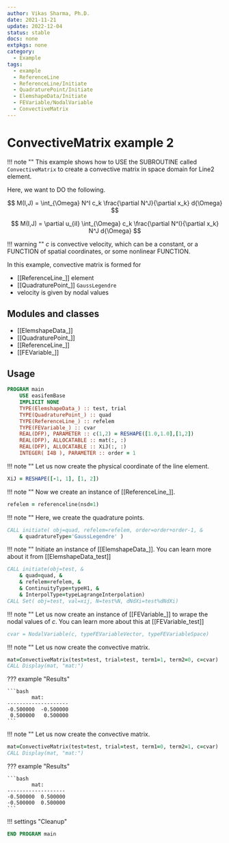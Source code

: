 ```yaml
---
author: Vikas Sharma, Ph.D.
date: 2021-11-21
update: 2022-12-04
status: stable
docs: none
extpkgs: none
category:
  - Example
tags:
  - example
  - ReferenceLine
  - ReferenceLine/Initiate
  - QuadraturePoint/Initiate
  - ElemshapeData/Initiate
  - FEVariable/NodalVariable
  - ConvectiveMatrix
---
```


# ConvectiveMatrix example 2

!!! note ""
This example shows how to USE the SUBROUTINE called `ConvectiveMatrix` to create a convective matrix in space domain for Line2 element.

Here, we want to DO the following.

$$
M(I,J) = \int_{\Omega} N^I c_k \frac{\partial N^J}{\partial x_k} d{\Omega}
$$

$$
M(I,J) = \partial u_{iI} \int_{\Omega} c_k \frac{\partial N^I}{\partial x_k} N^J d{\Omega}
$$

!!! warning ""
$c$ is convective velocity, which can be a constant, or a FUNCTION of spatial coordinates, or some nonlinear FUNCTION.

In this example, convective matrix is formed for

- [[ReferenceLine_]] element
- [[QuadraturePoint_]] `GaussLegendre`
- velocity is given by nodal values

## Modules and classes

- [[ElemshapeData_]]
- [[QuadraturePoint_]]
- [[ReferenceLine_]]
- [[FEVariable_]]

## Usage

```fortran
PROGRAM main
    USE easifemBase
    IMPLICIT NONE
    TYPE(ElemshapeData_) :: test, trial
    TYPE(QuadraturePoint_) :: quad
    TYPE(ReferenceLine_) :: refelem
    TYPE(FEVariable_) :: cvar
    REAL(DFP), PARAMETER :: c(1,2) = RESHAPE([1.0,1.0],[1,2])
    REAL(DFP), ALLOCATABLE :: mat(:, :)
    REAL(DFP), ALLOCATABLE :: XiJ(:, :)
    INTEGER( I4B ), PARAMETER :: order = 1
```

!!! note ""
Let us now create the physical coordinate of the line element.

```fortran
XiJ = RESHAPE([-1, 1], [1, 2])
```

!!! note ""
Now we create an instance of [[ReferenceLine_]].

```fortran
refelem = referenceline(nsd=1)
```

!!! note ""
Here, we create the quadrature points.

```fortran
CALL initiate( obj=quad, refelem=refelem, order=order+order-1, &
    & quadratureType='GaussLegendre' )
```

!!! note ""
Initiate an instance of [[ElemshapeData_]]. You can learn more about it from [[ElemshapeData_test]]

```fortran
CALL initiate(obj=test, &
    & quad=quad, &
    & refelem=refelem, &
    & ContinuityType=typeH1, &
    & InterpolType=typeLagrangeInterpolation)
CALL Set( obj=test, val=xij, N=test%N, dNdXi=test%dNdXi)
```

!!! note ""
Let us now create an instance of [[FEVariable_]] to wrape the nodal values of $c$. You can learn more about this at [[FEVariable_test]]

```fortran
cvar = NodalVariable(c, typeFEVariableVector, typeFEVariableSpace)
```

!!! note ""
Let us now create the convective matrix.

```fortran
mat=ConvectiveMatrix(test=test, trial=test, term1=1, term2=0, c=cvar)
CALL Display(mat, "mat:")
```

??? example "Results"

    ```bash
            mat:
    --------------------
    -0.500000  -0.500000
     0.500000   0.500000
    ```

!!! note ""
Let us now create the convective matrix.

```fortran
mat=ConvectiveMatrix(test=test, trial=test, term1=0, term2=1, c=cvar)
CALL Display(mat, "mat:")
```

??? example "Results"

    ```bash
            mat:
    -------------------
    -0.500000  0.500000
    -0.500000  0.500000
    ```

!!! settings "Cleanup"

```fortran
END PROGRAM main
```
